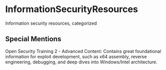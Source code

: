 # InformationSecurityResources
Information security resources, categorized


## Special Mentions
Open Security Training 2 - Advanced Content: Contains great foundational information for exploit development, such as x64 assembly, reverse engineering, debugging, and deep dives into Windows/Intel architecture.



